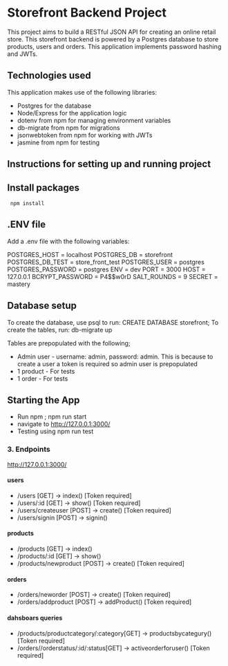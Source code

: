 # Storefront Backend Project

This project aims to build a RESTful JSON API for creating an online retail store.
This storefront backend is powered by a Postgres database to store products, users and orders.
This application implements password hashing and JWTs.

## Technologies used

This application makes use of the following libraries:

- Postgres for the database
- Node/Express for the application logic
- dotenv from npm for managing environment variables
- db-migrate from npm for migrations
- jsonwebtoken from npm for working with JWTs
- jasmine from npm for testing

## Instructions for setting up and running project


## Install packages 
```
 npm install
```

## .ENV file 

Add a .env file with the following variables:

POSTGRES_HOST = localhost
POSTGRES_DB = storefront
POSTGRES_DB_TEST = store_front_test
POSTGRES_USER = postgres
POSTGRES_PASSWORD = postgres
ENV = dev
PORT = 3000
HOST = 127.0.0.1
BCRYPT_PASSWORD = P4$$w0rD
SALT_ROUNDS = 9 
SECRET = mastery

## Database setup

To create the database, use psql to run: CREATE DATABASE storefront;
To create the tables, run: db-migrate up 

Tables are prepopulated with the following;
- Admin user - username: admin, password: admin. This is because to create a user a token is required so admin user is prepopulated
- 1 product - For tests
- 1 order - For tests

## Starting the App

- Run npm ; npm run start
- navigate to http://127.0.0.1:3000/
- Testing using npm run test

### 3. Endpoints
http://127.0.0.1:3000/
#### users
- /users [GET] -> index() [Token required]
- /users/:id [GET] -> show() [Token required]
- /users/createuser [POST] -> create() [Token required]
- /users/signin [POST] -> signin()
#### products
- /products [GET] -> index()
- /products/:id [GET] -> show()
- /products/newproduct [POST] -> create() [Token required]
#### orders
- /orders/neworder [POST] -> create() [Token required]
- /orders/addproduct [POST] -> addProduct() [Token required]
#### dahsboars queries
- /products/productcategory/:category[GET] -> productsbycategury() [Token required]
- /orders//orderstatus/:id/:status[GET] -> activeorderforuser() [Token required]